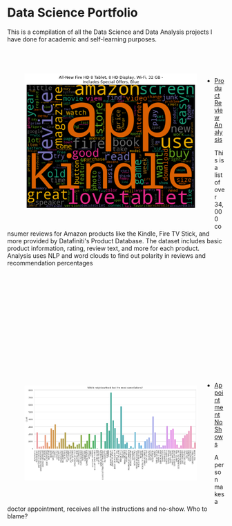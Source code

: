 # Data Science Portfolio
This is a compilation of all the Data Science and Data Analysis projects I have done for academic
and self-learning purposes.
<br />
<br />


<img src="./img/product-review.png" align="left" style="width: 400px; height=400px; margin: 40px" />

<br />
<br />

- [Product Review Analysis](https://github.com/darkMatterChimpanzee/Data-Science-Portfolio/tree/main/EDA/Product%20Review%20Analysis) 

This is a list of over 34,000 consumer reviews for Amazon products like the Kindle, Fire TV Stick, and more provided by Datafiniti's Product Database. The dataset includes basic product information, rating, review text, and more for each product. Analysis uses NLP and word clouds to find out polarity in reviews and recommendation percentages

<br />
<br />
<br />
<br />
<br />
<br />
<br />
<br />
<br />
<br />
<br />
<br />
<br />
<img src="./img/no-appoint.png" align="left" style="width: 400px; height=400px; margin: 40px" />

<br />

- [Appointment No Shows](https://github.com/darkMatterChimpanzee/Data-Science-Portfolio/tree/main/EDA/Appointment%20No-Shows)

A person makes a doctor appointment, receives all the instructions and no-show. Who to blame?

<br />

<br />
<br />
<br />
<br />
<br />
<br />

[//]: # ()
[//]: # (<img src="./img/NYC_airbnb.png" align="left" style="width: 400px; height=400px; margin: 40px" />)

[//]: # (- [AirBNB NYC]&#40;&#41;)

[//]: # (Since 2008, guests and hosts have used Airbnb to expand on traveling possibilities and present more unique, 
personalized way of experiencing the world. This dataset describes the listing activity and metrics in NYC, NY for 2019. )

[//]: # (What can we learn about different hosts and areas? What can we learn from predictions? &#40;ex: locations, 
prices, reviews, etc&#41; Which hosts are the busiest and why? Is there any noticeable difference of traffic among 
different areas and what could be the reason for it?)
